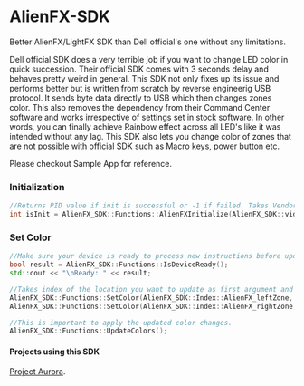 # AlienFX-SDK
Better AlienFX/LightFX SDK than Dell official's one without any limitations.

Dell official SDK does a very terrible job if you want to change LED color in quick succession. Their official SDK comes with 3 seconds delay and behaves pretty weird in general.
This SDK not only fixes up its issue and performs better but is written from scratch by reverse engineerig USB protocol. It sends byte data directly to USB which then changes zones color. This also removes the dependency from their Command Center software and works irrespective of settings set in stock software. In other words, you can finally achieve Rainbow effect across all LED's like it was intended without any lag.  This SDK also lets you change color of zones that are not possible with official SDK such as Macro keys, power button etc.

Please checkout Sample App for reference.

### Initialization
```C++
//Returns PID value if init is successful or -1 if failed. Takes Vendor ID as argument.
int isInit = AlienFX_SDK::Functions::AlienFXInitialize(AlienFX_SDK::vid);

```

### Set Color
```C++
//Make sure your device is ready to process new instructions before updating color
bool result = AlienFX_SDK::Functions::IsDeviceReady();
std::cout << "\nReady: " << result; 

//Takes index of the location you want to update as first argument and Red, Green and Blue values for others.
AlienFX_SDK::Functions::SetColor(AlienFX_SDK::Index::AlienFX_leftZone, 225, 134, 245);
AlienFX_SDK::Functions::SetColor(AlienFX_SDK::Index::AlienFX_rightZone, 25, 114, 245);

//This is important to apply the updated color changes.
AlienFX_SDK::Functions::UpdateColors();
```

#### Projects using this SDK

[Project Aurora](https://github.com/antonpup/Aurora).
